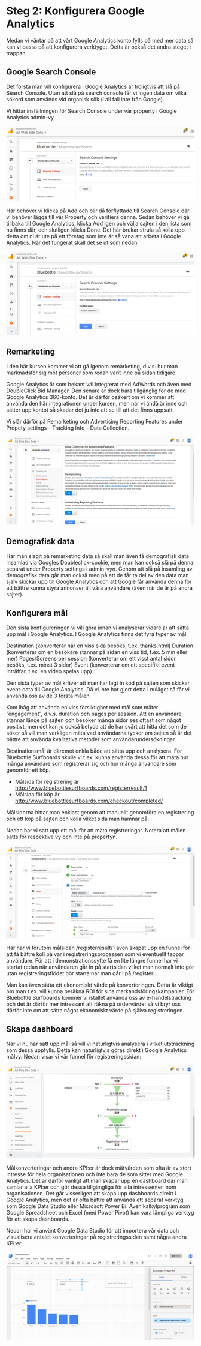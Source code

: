 # Steg 2: Konfigurera Google Analytics

Medan vi väntar på att vårt Google Analytics konto fylls på med mer data så kan vi passa på att konfigurera verktyget. Detta är också det andra steget i trappan.

## Google Search Console

Det första man vill konfigurera i Google Analytics är troligtvis att slå på Search Console. Utan att slå på search console får vi ingen data om vilka sökord som används vid organisk sök (i all fall inte från Google).  

Vi hittar inställningen för Search Console under vår property i Google Analytics admin-vy.

![Search console](images/search_console.png)

Här behöver vi klicka på Add och blir då förflyttade till Search Console där vi behöver lägga till vår Property och verifiera denna. Sedan behöver vi gå tillbaka till Google Analytics, klicka Add igen och välja sajten i den lista som nu finns där, och slutligen klicka Done. Det här brukar strula så kolla upp detta om ni är ute på ett företag som inte är så vana att arbeta i Google Analytics. När det fungerat skall det se ut som nedan:

![Search console](images/search_console2.png)

## Remarketing

I den här kursen kommer vi att gå igenom remarketing, d.v.s. hur man marknadsför sig mot personer som redan varit inne på sidan tidigare.

Google Analytics är som bekant väl integrerat med AdWords och även med DoubleClick Bid Manager. Den senare är dock bara tillgänglig för de med Google Analytics 360-konto. Det är därför osäkert om vi kommer att använda den här integrationen under kursen, men när vi ändå är inne och sätter upp kontot så skadar det ju inte att se till att det finns uppsatt.

Vi slår därför på Remarketing och Advertising Reporting Features under Propety settings – Tracking Info – Data Collection.

![Remarketing](images/remarketing.png)

## Demografisk data

Har man slagit på remarketing data så skall man även få demografisk data insamlad via Googles Doubleclick-cookie, men man kan också slå på denna separat under Property settings i admin-vyn. Genom att slå på insamling av demografisk data går man också med på att de får ta del av den data man själv skickar upp till Google Analytics och att Google får använda denna för att bättre kunna styra annonser till våra användare (även när de är på andra sajter).

 
## Konfigurera mål

Den sista konfigureringen vi vill göra innan vi analyserar vidare är att sätta upp mål i Google Analytics. I Google Analytics finns det fyra typer av mål:

Destination (konverterar när en viss sida besöks, t.ex. thanks.html)
Duration (konverterar om en besökare stannar på sidan en viss tid, t.ex. 5 min eller mer)
Pages/Screens per session (konverterar om ett visst antal sidor besöks, t.ex. minst 3 sidor)
Event (konverterar om ett specifikt event inträffar, t.ex. en video spelas upp)

Den sista typer av mål kräver att man har lagt in kod på sajten som skickar event-data till Google Analytics. Då vi inte har gjort detta i nuläget så får vi använda oss av de 3 första målen.

Kom ihåg att använda en viss försiktighet med mål som mäter ”engagement”, d.v.s. duration och pages per session. Att en användare stannar länge på sajten och besöker många sidor ses oftast som något positivt, men det kan ju också betyda att de har svårt att hitta det som de söker så vill man verkligen mäta vad användarna tycker om sajten så är det bättre att använda kvalitativa metoder som användarundersökningar.

Destinationsmål är däremot enkla både att sätta upp och analysera. För Bluebottle Surfboards skulle vi t.ex. kunna använda dessa för att mäta hur många användare som registrerar sig och hur många användare som genomför ett köp.

- Målsida för registrering är http://www.bluebottlesurfboards.com/registerresult/1
- Målsida för köp är http://www.bluebottlesurfboards.com/checkout/completed/ 

Målsidorna hittar man enklast genom att manuellt genomföra en registrering och ett köp på sajten och kolla vilket sida man hamnar på.

Nedan har vi satt upp ett mål för att mäta registreringar. Notera att målen sätts för respektive vy och inte på propertyn. 

![GA goals](images/ga_goals.png)

Här har vi förutom målsidan /registerresult/1 även skapat upp en funnel för att få bättre koll på var i registreringsprocessen som vi eventuellt tappar användare. För att i demonstrationssyfte få en lite längre funnel har vi startat redan när användaren går in på startsidan vilket man normalt inte gör utan registreringsflödet bör starta när man går i på /register… 

Man kan även sätta ett ekonomiskt värde på konverteringen. Detta är viktigt om man t.ex. vill kunna beräkna ROI för sina markandsföringskampanjer. För Bluebottle Surfboards kommer vi istället använda oss av e-handelstracking och det är därför mer intressant att räkna på ordervärdet så vi bryr oss därför inte om att sätta något ekonomiskt värde på själva registreringen.


## Skapa dashboard

När vi nu har satt upp mål så vill vi naturligtvis analysera i vilket utsträckning som dessa uppfylls. Detta kan naturligtvis göras direkt i Google Analytics målvy. Nedan visar vi vår funnel för registreringssidan:

![Funnel visualization](images/funnel.png)

Målkonverteringar och andra KPI:er är dock mätvärden som ofta är av stort intresse för hela organisationen och inte bara de som sitter med Google Analytics. Det är därför vanligt att man skapar upp en dashboard där man samlar alla KPI:er och gör dessa tillgängliga för alla intressenter inom organisationen. Det går visserligen att skapa upp dashboards direkt i Google Analytics, men det är ofta bättre att använda ett separat verktyg som Google Data Studio eller Microsoft Power Bi. Även kalkylprogram som Google Spreadsheet och Excel (med Power Pivot) kan vara lämpliga verktyg för att skapa dashboards. 

Nedan har vi använt Google Data Studio för att importera vår data och visualisera antalet konverteringar på registreringssidan samt några andra KPI:er:

![Data Studio](images/data_studio.png)


